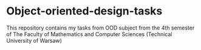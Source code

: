 # Object-oriented-design-tasks
This repository contains my tasks from OOD subject from the 4th semester of The Faculty of Mathematics and Computer Sciences (Technical University of Warsaw)
